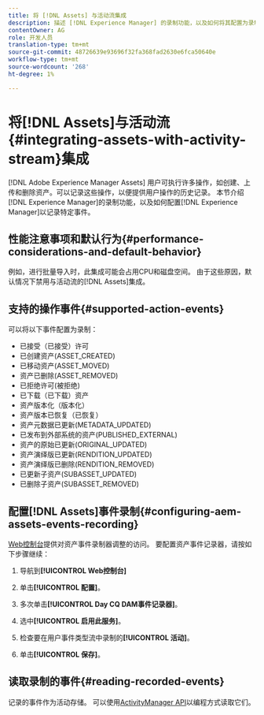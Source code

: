 ```yaml
---
title: 将 [!DNL Assets] 与活动流集成
description: 描述 [!DNL Experience Manager] 的录制功能，以及如何将其配置为录制特定事件。
contentOwner: AG
role: 开发人员
translation-type: tm+mt
source-git-commit: 48726639e93696f32fa368fad2630e6fca50640e
workflow-type: tm+mt
source-wordcount: '268'
ht-degree: 1%

---
```



# 将[!DNL Assets]与活动流{#integrating-assets-with-activity-stream}集成

[!DNL Adobe Experience Manager Assets] 用户可执行许多操作，如创建、上传和删除资产。可以记录这些操作，以便提供用户操作的历史记录。 本节介绍[!DNL Experience Manager]的录制功能，以及如何配置[!DNL Experience Manager]以记录特定事件。

## 性能注意事项和默认行为{#performance-considerations-and-default-behavior}

例如，进行批量导入时，此集成可能会占用CPU和磁盘空间。 由于这些原因，默认情况下禁用与活动流的[!DNL Assets]集成。

## 支持的操作事件{#supported-action-events}

可以将以下事件配置为录制：

* 已接受（已接受）许可
* 已创建资产(ASSET_CREATED)
* 已移动资产(ASSET_MOVED)
* 资产已删除(ASSET_REMOVED)
* 已拒绝许可(被拒绝)
* 已下载（已下载）资产
* 资产版本化（版本化）
* 资产版本已恢复（已恢复）
* 资产元数据已更新(METADATA_UPDATED)
* 已发布到外部系统的资产(PUBLISHED_EXTERNAL)
* 资产的原始已更新(ORIGINAL_UPDATED)
* 资产演绎版已更新(RENDITION_UPDATED)
* 资产演绎版已删除(RENDITION_REMOVED)
* 已更新子资产(SUBASSET_UPDATED)
* 已删除子资产(SUBASSET_REMOVED)

## 配置[!DNL Assets]事件录制{#configuring-aem-assets-events-recording}

[Web控制台](/help/sites-deploying/configuring-osgi.md)提供对资产事件录制器调整的访问。 要配置资产事件记录器，请按如下步骤继续：

1. 导航到&#x200B;**[!UICONTROL Web控制台]**

1. 单击&#x200B;**[!UICONTROL 配置]**。

1. 多次单击&#x200B;**[!UICONTROL Day CQ DAM事件记录器]**。

1. 选中&#x200B;**[!UICONTROL 启用此服务]**。

1. 检查要在用户事件类型流中录制的&#x200B;**[!UICONTROL 活动]**。

1. 单击&#x200B;**[!UICONTROL 保存]**。

## 读取录制的事件{#reading-recorded-events}

记录的事件作为活动存储。 可以使用[ActivityManager API](https://helpx.adobe.com/experience-manager/6-5/sites/developing/using/reference-materials/javadoc/com/adobe/granite/activitystreams/ActivityManager.html)以编程方式读取它们。
